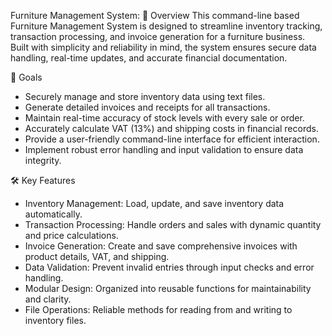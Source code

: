 Furniture Management System:
📌 Overview
This command-line based Furniture Management System is designed to streamline inventory tracking, transaction processing, and invoice generation for a furniture business. Built with simplicity and reliability in mind, the system ensures secure data handling, real-time updates, and accurate financial documentation.

🎯 Goals
- Securely manage and store inventory data using text files.
- Generate detailed invoices and receipts for all transactions.
- Maintain real-time accuracy of stock levels with every sale or order.
- Accurately calculate VAT (13%) and shipping costs in financial records.
- Provide a user-friendly command-line interface for efficient interaction.
- Implement robust error handling and input validation to ensure data integrity.

🛠️ Key Features
- Inventory Management: Load, update, and save inventory data automatically.
- Transaction Processing: Handle orders and sales with dynamic quantity and price calculations.
- Invoice Generation: Create and save comprehensive invoices with product details, VAT, and shipping.
- Data Validation: Prevent invalid entries through input checks and error handling.
- Modular Design: Organized into reusable functions for maintainability and clarity.
- File Operations: Reliable methods for reading from and writing to inventory files.
